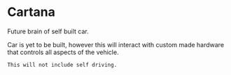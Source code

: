 # Cartana

Future brain of self built car.

Car is yet to be built, however this will interact with custom made hardware that controls all aspects of the vehicle. 

```html
This will not include self driving.
```
